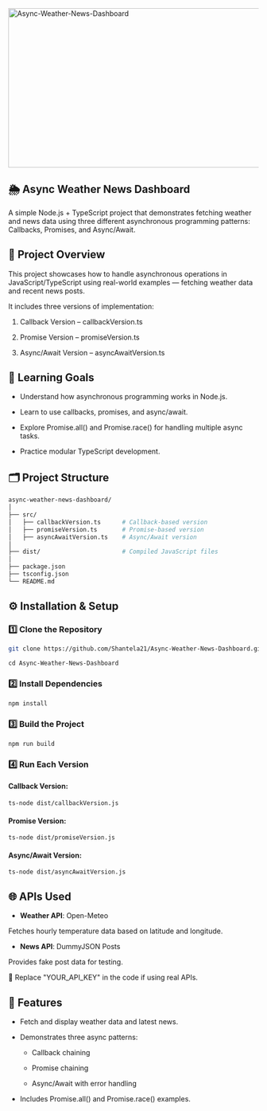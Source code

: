 <img src="https://socialify.git.ci/Shantela21/Async-Weather-News-Dashboard/image?language=1&owner=1&name=1&stargazers=1&theme=Light" alt="Async-Weather-News-Dashboard" width="640" height="320" />

## 🌦️ Async Weather News Dashboard
A simple Node.js + TypeScript project that demonstrates fetching weather and news data using three different asynchronous programming patterns:
Callbacks, Promises, and Async/Await.

## 🚀 Project Overview
This project showcases how to handle asynchronous operations in JavaScript/TypeScript using real-world examples — fetching weather data and recent news posts.

It includes three versions of implementation:

1. Callback Version – callbackVersion.ts

2. Promise Version – promiseVersion.ts

3. Async/Await Version – asyncAwaitVersion.ts

## 🧠 Learning Goals
* Understand how asynchronous programming works in Node.js.

* Learn to use callbacks, promises, and async/await.

* Explore Promise.all() and Promise.race() for handling multiple async tasks.

* Practice modular TypeScript development.

## 🗂️ Project Structure
```bash
async-weather-news-dashboard/
│
├── src/
│   ├── callbackVersion.ts      # Callback-based version
│   ├── promiseVersion.ts       # Promise-based version
│   ├── asyncAwaitVersion.ts    # Async/Await version
│
├── dist/                       # Compiled JavaScript files
│
├── package.json
├── tsconfig.json
└── README.md
```
## ⚙️ Installation & Setup
### 1️⃣ Clone the Repository
```bash
git clone https://github.com/Shantela21/Async-Weather-News-Dashboard.git
```
```
cd Async-Weather-News-Dashboard
```
### 2️⃣ Install Dependencies
```bash
npm install
```
### 3️⃣ Build the Project
```
npm run build
```
### 4️⃣ Run Each Version
#### Callback Version:
``` 
ts-node dist/callbackVersion.js
```
#### Promise Version:
```
ts-node dist/promiseVersion.js
```
#### Async/Await Version:
```
ts-node dist/asyncAwaitVersion.js
```

## 🌐 APIs Used

* **Weather API**: Open-Meteo

Fetches hourly temperature data based on latitude and longitude.

* **News API**: DummyJSON Posts

Provides fake post data for testing.

🔑 Replace "YOUR_API_KEY" in the code if using real APIs.

## 🧩 Features

* Fetch and display weather data and latest news.

* Demonstrates three async patterns:

  * Callback chaining

  * Promise chaining

  * Async/Await with error handling

* Includes Promise.all() and Promise.race() examples.